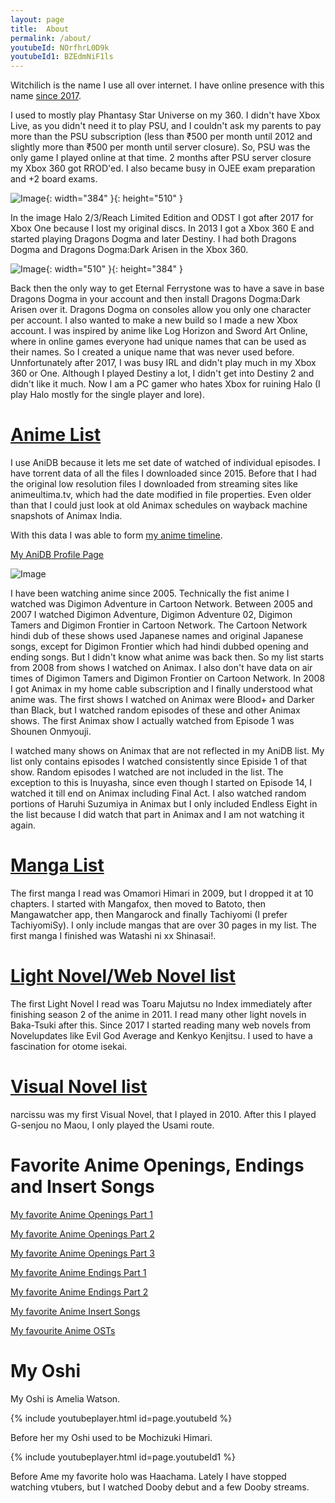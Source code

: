 ```yaml
---
layout: page
title:  About
permalink: /about/
youtubeId: NOrfhrL0D9k
youtubeId1: BZEdmNiF1ls
---
```

Witchilich is the name I use all over internet. I have online presence with this name [since 2017](https://archive.is/E9l4g). 

I used to mostly play Phantasy Star Universe on my 360. I didn't have Xbox Live, as you didn't need it to play PSU, and I couldn't ask my parents to pay more than the PSU subscription (less than ₹500 per month until 2012 and slightly more than ₹500 per month until server closure). So, PSU was the only game I played online at that time. 2 months after PSU server closure my Xbox 360 got RROD'ed. I also became busy in OJEE exam preparation and +2 board exams.

![Image](https://witchilich.github.io/img/360.jpg){: width="384" }{: height="510" }

In the image Halo 2/3/Reach Limited Edition and ODST I got after 2017 for Xbox One because I lost my original discs. In 2013 I got a Xbox 360 E and started playing Dragons Dogma and later Destiny. I had both Dragons Dogma and Dragons Dogma:Dark Arisen in the Xbox 360. 

![Image](https://witchilich.github.io/img/dd.png){: width="510" }{: height="384" }

Back then the only way to get Eternal Ferrystone was to have a save in base Dragons Dogma in your account and then install Dragons Dogma:Dark Arisen over it. Dragons Dogma on consoles allow you only one character per account. I also wanted to make a new build so I made a new Xbox account. I was inspired by anime like Log Horizon and Sword Art Online, where in online games everyone had unique names that can be used as their names. So I created a unique name that was never used before. Unnfortunately after 2017, I was busy IRL and didn't play much in my Xbox 360 or One. Although I played Destiny a lot, I didn't get into Destiny 2 and didn't like it much. Now I am a PC gamer who hates Xbox for ruining Halo (I play Halo mostly for the single player and lore).

# [Anime List](https://anidb.net/user/860503/mylist/?filemode=1&orderby.name=1.1&orderby.vote=0.2)

I use AniDB because it lets me set date of watched of individual episodes. I have torrent data of all the files I downloaded since 2015. Before that I had the original low resolution files I downloaded from streaming sites like animeultima.tv, which had the date modified in file properties. Even older than that I could just look at old Animax schedules on wayback machine snapshots of Animax India.

With this data I was able to form [my anime timeline](https://anidb.net/user/860503/timeline).

[My AniDB Profile Page](https://anidb.net/user/860503/profile)

![Image](https://sig.anidb.net/images/signatures/33944-R1UZ7.png)

I have been watching anime since 2005. Technically the fist anime I watched was Digimon Adventure in Cartoon Network. Between 2005 and 2007 I watched Digimon Adventure, Digimon Adventure 02, Digimon Tamers and Digimon Frontier in Cartoon Network. The Cartoon Network hindi dub of these shows used Japanese names and original Japanese songs, except for Digimon Frontier which had hindi dubbed opening and ending songs. But I didn't know what anime was back then. So my list starts from 2008 from shows I watched on Animax. I also don't have data on air times of Digimon Tamers and Digimon Frontier on Cartoon Network. In 2008 I got Animax in my home cable subscription and I finally understood what anime was. The first shows I watched on Animax were Blood+ and Darker than Black, but I watched random episodes of these and other Animax shows. The first Animax show I actually watched from Episode 1 was Shounen Onmyouji.

I watched many shows on Animax that are not reflected in  my AniDB list. My list only contains episodes I watched consistently since Episide 1 of that show. Random episodes I watched are not included in the list. The exception to this is Inuyasha, since even though I started on Episode 14, I watched it till end on Animax including Final Act. I also watched random portions of Haruhi Suzumiya in Animax but I only included Endless Eight in the list because I did watch that part in Animax and I am not watching it again.

# [Manga List](https://www.mangaupdates.com/member/51t57vc/witchilich)

The first manga I read was Omamori Himari in 2009, but I dropped it at 10 chapters. I started with Mangafox, then moved to Batoto, then Mangawatcher app, then Mangarock and finally Tachiyomi (I prefer TachiyomiSy). I only include mangas that are over 30 pages in my list. The first manga I finished was Watashi ni xx Shinasai!.

# [Light Novel/Web Novel list](https://www.novelupdates.com/readlist/?uname=Witchilich)

The first Light Novel I read was Toaru Majutsu no Index immediately after finishing season 2 of the anime in 2011. I read many other light novels in Baka-Tsuki after this. Since 2017 I started reading many web novels from Novelupdates like Evil God Average and Kenkyo Kenjitsu. I used to have a fascination for otome isekai.

# [Visual Novel list](https://vndb.org/u180431/ulist)

narcissu was my first Visual Novel, that I played in 2010. After this I played G-senjou no Maou, I only played the Usami route.

# Favorite Anime Openings, Endings and Insert Songs

[My favorite Anime Openings Part 1](https://www.novelupdatesforum.com/posts/7691278/)

[My favorite Anime Openings Part 2](https://www.novelupdatesforum.com/posts/7691434/)

[My favorite Anime Openings Part 3](https://www.novelupdatesforum.com/posts/7885932/)

[My favorite Anime Endings Part 1](https://www.novelupdatesforum.com/posts/7892784/)

[My favorite Anime Endings Part 2](https://www.novelupdatesforum.com/posts/7893011/)

[My favorite Anime Insert Songs](https://www.novelupdatesforum.com/posts/7898266/)

[My favourite Anime OSTs](https://www.novelupdatesforum.com/posts/7985501/)

# My Oshi

My Oshi is Amelia Watson.

{% include youtubeplayer.html id=page.youtubeId %}

Before her my Oshi used to be Mochizuki Himari.

{% include youtubeplayer.html id=page.youtubeId1 %}

Before Ame my favorite holo was Haachama. Lately I have stopped watching vtubers, but I watched Dooby debut and a few Dooby streams.